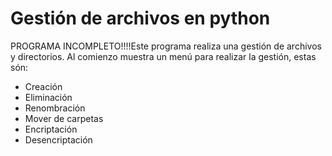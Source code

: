 <h1>Gestión de archivos en python</h1>

PROGRAMA INCOMPLETO!!!!Este programa realiza una gestión de archivos y directorios. Al comienzo muestra un menú para realizar la gestión, estas són:
<ul>
  <li>Creación</li>
  <li>Eliminación</li>
  <li>Renombración</li>
  <li>Mover de carpetas</li>
  <li>Encriptación</li>
  <li>Desencriptación</li>
</ul>
